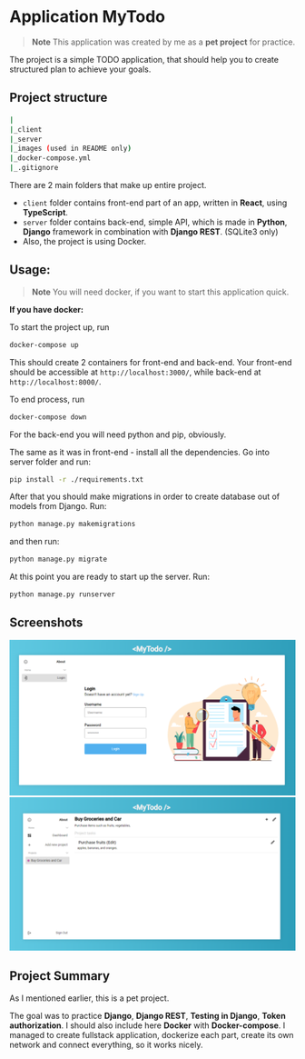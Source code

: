 # Application MyTodo

> **Note**
>This application was created by me as a **pet project** for practice.

The project is a simple TODO application, that should help you to
create structured plan to achieve your goals.

## Project structure
```bash
|
|_client
|_server
|_images (used in README only)
|_docker-compose.yml
|_.gitignore
```

There are 2 main folders that make up entire project.
- `client` folder contains front-end part of an app, written in **React**, using **TypeScript**.
- `server` folder contains back-end, simple API, which is made in **Python**, **Django** framework in combination with **Django REST**. (SQLite3 only)
- Also, the project is using Docker.

## Usage:

> **Note**
>You will need docker, if you want to start this application quick.

**If you have docker:**

To start the project up, run
```bash
docker-compose up
```

This should create 2 containers for front-end and back-end. 
Your front-end should be accessible at `http://localhost:3000/`, while back-end at `http://localhost:8000/`.

To end process, run
```bash
docker-compose down
```


For the back-end you will need python and pip, obviously.

The same as it was in front-end - install all the dependencies. Go into server folder and run:
```bash
pip install -r ./requirements.txt
```

After that you should make migrations in order to create database out of models from Django. Run:
```bash
python manage.py makemigrations
```
and then run:
```bash
python manage.py migrate
```

At this point you are ready to start up the server. Run:
```bash
python manage.py runserver
```

## Screenshots
![login](./images/img1.PNG)
![projects](./images/img2.PNG)

## Project Summary

As I mentioned earlier, this is a pet project. 

The goal was to practice **Django**, **Django REST**, **Testing in Django**, **Token authorization**. I should also include here **Docker** with **Docker-compose**. I managed to create fullstack application, dockerize each part, create its own network and connect everything, so it works nicely.
